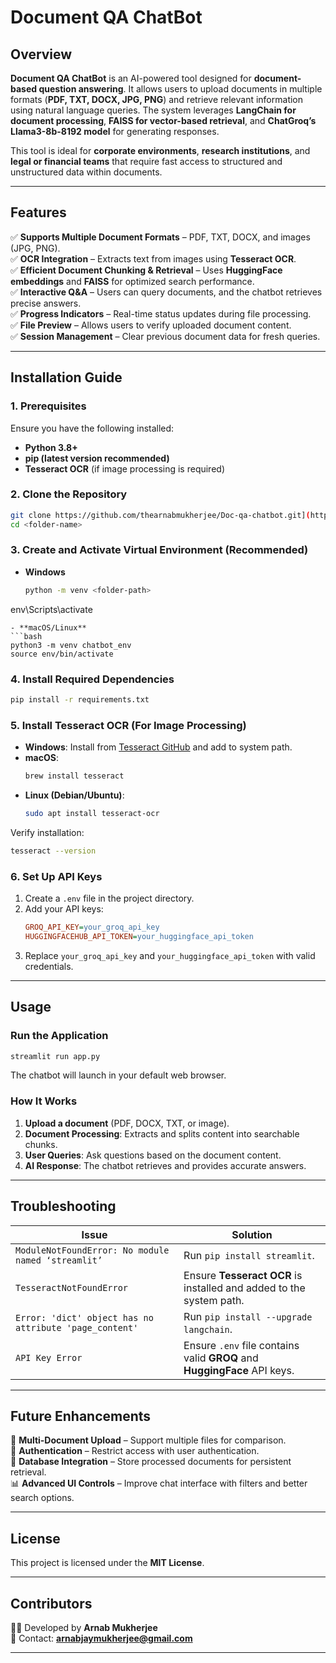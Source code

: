 # **Document QA ChatBot**  

## **Overview**  

**Document QA ChatBot** is an AI-powered tool designed for **document-based question answering**. It allows users to upload documents in multiple formats (**PDF, TXT, DOCX, JPG, PNG**) and retrieve relevant information using natural language queries. The system leverages **LangChain for document processing**, **FAISS for vector-based retrieval**, and **ChatGroq’s Llama3-8b-8192 model** for generating responses.  

This tool is ideal for **corporate environments**, **research institutions**, and **legal or financial teams** that require fast access to structured and unstructured data within documents.  

---

## **Features**  

✅ **Supports Multiple Document Formats** – PDF, TXT, DOCX, and images (JPG, PNG).  
✅ **OCR Integration** – Extracts text from images using **Tesseract OCR**.  
✅ **Efficient Document Chunking & Retrieval** – Uses **HuggingFace embeddings** and **FAISS** for optimized search performance.  
✅ **Interactive Q&A** – Users can query documents, and the chatbot retrieves precise answers.  
✅ **Progress Indicators** – Real-time status updates during file processing.  
✅ **File Preview** – Allows users to verify uploaded document content.  
✅ **Session Management** – Clear previous document data for fresh queries.  

---

## **Installation Guide**  

### **1. Prerequisites**  
Ensure you have the following installed:  

- **Python 3.8+**  
- **pip (latest version recommended)**  
- **Tesseract OCR** (if image processing is required)  

### **2. Clone the Repository**  
```bash
git clone https://github.com/thearnabmukherjee/Doc-qa-chatbot.git](https://github.com/thearnabmukherjee/Doc_QA__Chatbot-.git
cd <folder-name>
```

### **3. Create and Activate Virtual Environment (Recommended)**  

- **Windows**  
  ```bash
  python -m venv <folder-path>
env\Scripts\activate
  ```
- **macOS/Linux**  
  ```bash
  python3 -m venv chatbot_env
  source env/bin/activate
  ```

### **4. Install Required Dependencies**  
```bash
pip install -r requirements.txt
```

### **5. Install Tesseract OCR (For Image Processing)**  

- **Windows**: Install from [Tesseract GitHub](https://github.com/UB-Mannheim/tesseract/wiki) and add to system path.  
- **macOS**:  
  ```bash
  brew install tesseract
  ```
- **Linux (Debian/Ubuntu)**:  
  ```bash
  sudo apt install tesseract-ocr
  ```

Verify installation:  
```bash
tesseract --version
```

### **6. Set Up API Keys**  
1. Create a `.env` file in the project directory.  
2. Add your API keys:  
   ```ini
   GROQ_API_KEY=your_groq_api_key
   HUGGINGFACEHUB_API_TOKEN=your_huggingface_api_token
   ```
3. Replace `your_groq_api_key` and `your_huggingface_api_token` with valid credentials.  

---

## **Usage**  

### **Run the Application**  
```bash
streamlit run app.py
```
The chatbot will launch in your default web browser.  

### **How It Works**  

1. **Upload a document** (PDF, DOCX, TXT, or image).  
2. **Document Processing**: Extracts and splits content into searchable chunks.  
3. **User Queries**: Ask questions based on the document content.  
4. **AI Response**: The chatbot retrieves and provides accurate answers.  

---

## **Troubleshooting**  

| **Issue** | **Solution** |
|-----------|-------------|
| `ModuleNotFoundError: No module named ‘streamlit’` | Run `pip install streamlit`. |
| `TesseractNotFoundError` | Ensure **Tesseract OCR** is installed and added to the system path. |
| `Error: 'dict' object has no attribute 'page_content'` | Run `pip install --upgrade langchain`. |
| `API Key Error` | Ensure `.env` file contains valid **GROQ** and **HuggingFace** API keys. |

---

## **Future Enhancements**  

🚀 **Multi-Document Upload** – Support multiple files for comparison.  
🔐 **Authentication** – Restrict access with user authentication.  
💾 **Database Integration** – Store processed documents for persistent retrieval.  
📊 **Advanced UI Controls** – Improve chat interface with filters and better search options.  

---

## **License**  

This project is licensed under the **MIT License**.  

---

## **Contributors**  

👨‍💻 Developed by **Arnab Mukherjee**  
📧 Contact: **arnabjaymukherjee@gmail.com**  

---

